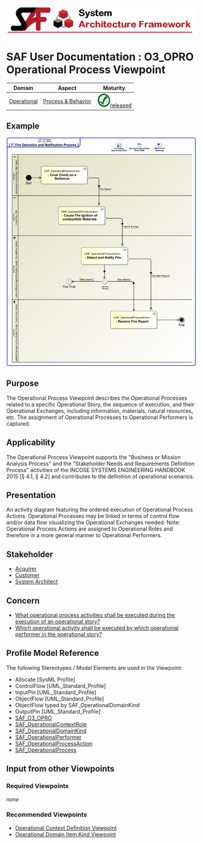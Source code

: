![System Architecture Framework](../diagrams/Banner_SAF.png)
# SAF User Documentation : **O3_OPRO** Operational Process Viewpoint
|**Domain**|**Aspect**|**Maturity**|
| --- | --- | --- |
|[Operational](../domains.md#Domain-Operational)|[Process & Behavior](../aspects.md#Aspect-Process-&-Behavior)|![Released](../diagrams/Symbol_confirmed.png )[released](../using-saf/maturity.md#released)|
## Example
![Operational-Process-Viewpoint-primary-example.svg](../diagrams/vp-examples/Operational-Process-Viewpoint-primary-example.svg)
## Purpose
The Operational Process Viewpoint describes the Operational Processes related to a specific Operational Story, the sequence of execution, and their Operational Exchanges, including information, materials, natural resources, etc. The assignment of Operational Processes to Operational Performers is captured.
## Applicability
The Operational Process Viewpoint supports the "Business or Mission Analysis Process" and the "Stakeholder Needs and Requirements Definition Process" activities of the INCOSE SYSTEMS ENGINEERING HANDBOOK 2015 [§ 4.1, § 4.2] and contributes to the definition of operational scenarios.
## Presentation
An activity diagram featuring the ordered execution of Operational Process Actions. Operational Processes may be linked in terms of control flow and/or data flow visualizing the Operational Exchanges needed. 
Note: Operational Process Actions are assigned to Operational Roles and therefore in a more general manner to Operational Performers.

## Stakeholder
* [Acquirer](../stakeholders.md#Acquirer)
* [Customer](../stakeholders.md#Customer)
* [System Architect](../stakeholders.md#System-Architect)
## Concern
* [What operational process activities shall be executed during the execution of an operational story?](../concerns.md#_2021x_2_8710274_1674576759250_575950_23644)
* [Which operational activity shall be executed by which operational performer in the operational story?](../concerns.md#_2021x_2_8710274_1674576758680_939269_23154)
## Profile Model Reference
The following Stereotypes / Model Elements are used in the Viewpoint:
* Allocate [SysML Profile]
* ControlFlow [UML_Standard_Profile]
* InputPin [UML_Standard_Profile]
* ObjectFlow [UML_Standard_Profile]
* ObjectFlow typed by SAF_OperationalDomainKind
* OutputPin [UML_Standard_Profile]
* [SAF_O3_OPRO](../stereotypes.md#saf_o3_opro)
* [SAF_OperationalContextRole](../stereotypes.md#saf_operationalcontextrole)
* [SAF_OperationalDomainKind](../stereotypes.md#saf_operationaldomainkind)
* [SAF_OperationalPerformer](../stereotypes.md#saf_operationalperformer)
* [SAF_OperationalProcessAction](../stereotypes.md#saf_operationalprocessaction)
* [SAF_OperationalProcess](../stereotypes.md#saf_operationalprocess)
## Input from other Viewpoints
### Required Viewpoints
*none*
### Recommended Viewpoints
* [Operational Context Definition Viewpoint](Operational-Context-Definition-Viewpoint.md)
* [Operational Domain Item Kind Viewpoint](Operational-Domain-Item-Kind-Viewpoint.md)
